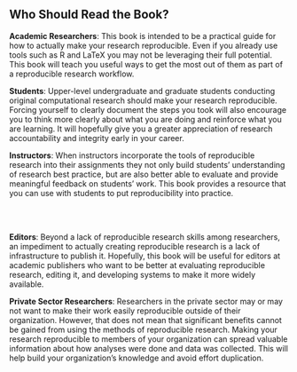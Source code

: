 <!-- Who Should Read the Book? -->
<section id="who">
  <div class="page-header">
    <h2>Who Should Read the Book?</h2>
  </div>
  <div class="row">
    <div class="span3">
      <p><strong>Academic Researchers</strong>: This book is intended to be a practical guide for how to actually make your research reproducible. Even if you already use tools such as R and LaTeX you may not be leveraging their full potential. This book will teach you useful ways to get the most out of them as part of a reproducible research workflow.</p>
    </div>
    <div class="span3 offset1">
      <p><strong>Students</strong>: Upper-level undergraduate and graduate students conducting original computational research should make your research reproducible. Forcing yourself to clearly document the steps you took will also encourage you to think more clearly about what you are doing and reinforce what you are learning. It will hopefully give you a greater appreciation of research accountability and integrity early in your career.</p>
    </div>
    <div class="span3 offset1">
      <p><strong>Instructors</strong>: When instructors incorporate the tools of reproducible research into their assignments they not only build students’ understanding of research best practice, but are also better able to evaluate and provide meaningful feedback on students’ work. This book provides a resource that you can use with students to put reproducibility into practice.</p>
    </div>
  </div>
  <br><br>
  <div class="row">
    <div class="span3">
      <p><strong>Editors</strong>: Beyond a lack of reproducible research skills among researchers, an impediment to actually creating reproducible research is a lack of infrastructure to publish it. Hopefully, this book will be useful for editors at academic publishers who want to be better at evaluating reproducible research, editing it, and developing systems to make it more widely available.</p>
    </div>
    <div class="span3 offset5">
      <p><strong>Private Sector Researchers</strong>: Researchers in the private sector may or may not want to make their work easily reproducible outside of their organization. However, that does not mean that significant benefits cannot be gained from using the methods of reproducible research. Making your research reproducible to members of your organization can spread valuable information about how analyses were done and data was collected. This will help build your organization’s knowledge and avoid effort duplication. </p>
    </div>
    <br><br><br><br>
  </div>
</section>